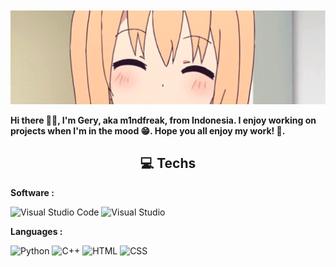 <p align="center">
  <img src="hello.webp" alt="Hello" style="width: 100%; height: 150px; object-fit: cover; margin-top: 100px;">
</p>

**Hi there 👋🏻, I'm Gery, aka m1ndfreak, from Indonesia. I enjoy working on projects when I'm in the mood 😁. Hope you all enjoy my work! 🤗.**

<h2 align="center">
  💻 Techs
</h2>

**Software :** 
<p align="left">
  <img src="https://skillicons.dev/icons?i=vscode" alt="Visual Studio Code" width="30" /> 
  <img src="https://skillicons.dev/icons?i=visualstudio" alt="Visual Studio" width="30" />
</p>

**Languages :** 
<p align="left">
  <img src="https://skillicons.dev/icons?i=python" alt="Python" width="30" /> 
  <img src="https://skillicons.dev/icons?i=c" alt="C++" width="30" /> 
  <img src="https://skillicons.dev/icons?i=html" alt="HTML" width="30" /> 
  <img src="https://skillicons.dev/icons?i=css" alt="CSS" width="30" />
</p>
